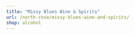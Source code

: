 ```yaml
---
title: "Missy Blues Wine & Spirits"
url: /north-rose/missy-blues-wine-and-spirits/
shop: alcohol
---
```

